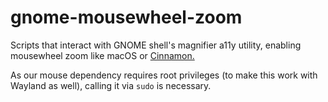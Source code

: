 # gnome-mousewheel-zoom

Scripts that interact with GNOME shell's magnifier a11y utility, enabling mousewheel zoom like macOS or [Cinnamon.](https://github.com/linuxmint/cinnamon)

As our mouse dependency requires root privileges (to make this work with Wayland as well), calling it via `sudo` is necessary.